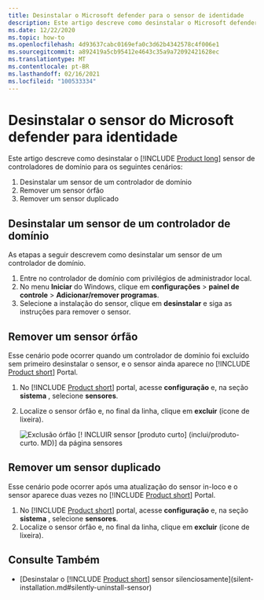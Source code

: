 ```yaml
---
title: Desinstalar o Microsoft defender para o sensor de identidade
description: Este artigo descreve como desinstalar o Microsoft defender para o sensor de identidade dos controladores de domínio.
ms.date: 12/22/2020
ms.topic: how-to
ms.openlocfilehash: 4d93637cabc0169efa0c3d62b4342578c4f006e1
ms.sourcegitcommit: a892419a5cb95412e4643c35a9a72092421628ec
ms.translationtype: MT
ms.contentlocale: pt-BR
ms.lasthandoff: 02/16/2021
ms.locfileid: "100533334"
---
```

# <a name="uninstall-the-microsoft-defender-for-identity-sensor"></a>Desinstalar o sensor do Microsoft defender para identidade

Este artigo descreve como desinstalar o [!INCLUDE [Product long](includes/product-long.md)] sensor de controladores de domínio para os seguintes cenários:

1. Desinstalar um sensor de um controlador de domínio
1. Remover um sensor órfão
1. Remover um sensor duplicado

## <a name="uninstall-a-sensor-from-a-domain-controller"></a>Desinstalar um sensor de um controlador de domínio

As etapas a seguir descrevem como desinstalar um sensor de um controlador de domínio.

1. Entre no controlador de domínio com privilégios de administrador local.
1. No menu **Iniciar** do Windows, clique em **configurações**  >  **painel de controle**  >  **Adicionar/remover programas**.
1. Selecione a instalação do sensor, clique em **desinstalar** e siga as instruções para remover o sensor.

## <a name="remove-an-orphaned-sensor"></a>Remover um sensor órfão

Esse cenário pode ocorrer quando um controlador de domínio foi excluído sem primeiro desinstalar o sensor, e o sensor ainda aparece no [!INCLUDE [Product short](includes/product-short.md)] Portal.

1. No [!INCLUDE [Product short](includes/product-short.md)] portal, acesse **configuração** e, na seção **sistema** , selecione **sensores**.
1. Localize o sensor órfão e, no final da linha, clique em **excluir** (ícone de lixeira).

    ![Exclusão órfão [! INCLUIR sensor [produto curto] (inclui/produto-curto. MD)] da página sensores](media/delete-orphaned-sensor.png)

## <a name="remove-a-duplicate-sensor"></a>Remover um sensor duplicado

Esse cenário pode ocorrer após uma atualização do sensor in-loco e o sensor aparece duas vezes no [!INCLUDE [Product short](includes/product-short.md)] Portal.

1. No [!INCLUDE [Product short](includes/product-short.md)] portal, acesse **configuração** e, na seção **sistema** , selecione **sensores**.
1. Localize o sensor órfão e, no final da linha, clique em **excluir** (ícone de lixeira).

## <a name="see-also"></a>Consulte Também

- [Desinstalar o [!INCLUDE [Product short](includes/product-short.md)] sensor silenciosamente](silent-installation.md#silently-uninstall-sensor)
